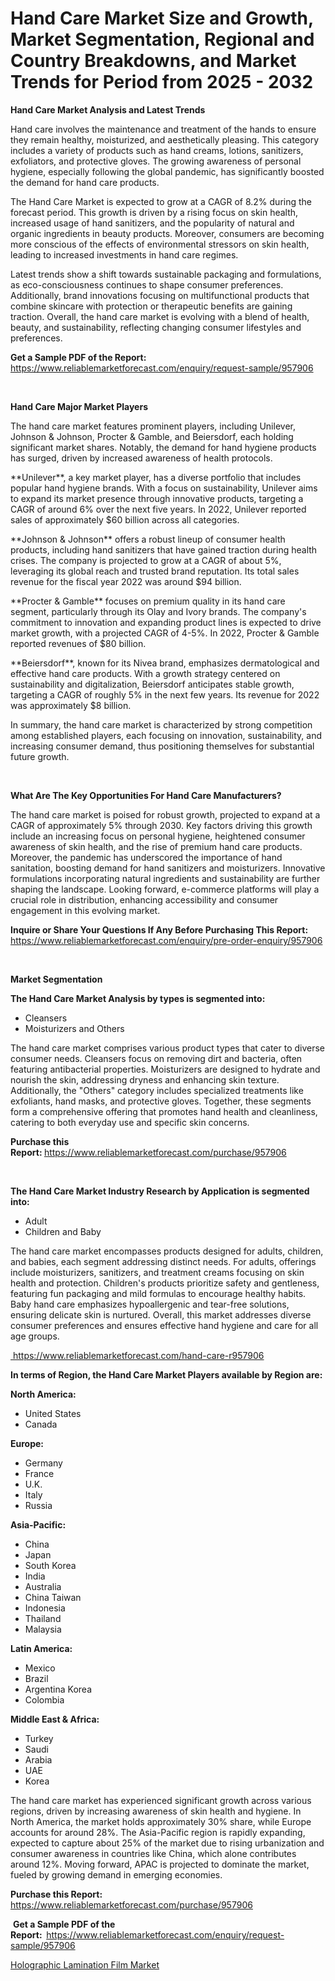 <p><h1>Hand Care Market Size and Growth, Market Segmentation, Regional and Country Breakdowns, and Market Trends for Period from 2025 -  2032</h1></p><p><strong>Hand Care Market Analysis and Latest Trends</strong></p>
<p><p>Hand care involves the maintenance and treatment of the hands to ensure they remain healthy, moisturized, and aesthetically pleasing. This category includes a variety of products such as hand creams, lotions, sanitizers, exfoliators, and protective gloves. The growing awareness of personal hygiene, especially following the global pandemic, has significantly boosted the demand for hand care products.</p><p>The Hand Care Market is expected to grow at a CAGR of 8.2% during the forecast period. This growth is driven by a rising focus on skin health, increased usage of hand sanitizers, and the popularity of natural and organic ingredients in beauty products. Moreover, consumers are becoming more conscious of the effects of environmental stressors on skin health, leading to increased investments in hand care regimes.</p><p>Latest trends show a shift towards sustainable packaging and formulations, as eco-consciousness continues to shape consumer preferences. Additionally, brand innovations focusing on multifunctional products that combine skincare with protection or therapeutic benefits are gaining traction. Overall, the hand care market is evolving with a blend of health, beauty, and sustainability, reflecting changing consumer lifestyles and preferences.</p></p>
<p><strong>Get a Sample PDF of the Report:&nbsp;</strong> <a href="https://www.reliablemarketforecast.com/enquiry/request-sample/957906?utm_campaign=3069&utm_medium=2&utm_source=Github&utm_content=ia&utm_term=04042025&utm_id=hand-care">https://www.reliablemarketforecast.com/enquiry/request-sample/957906</a></p>
<p>&nbsp;</p>
<p><strong>Hand Care Major Market Players</strong></p>
<p><p>The hand care market features prominent players, including Unilever, Johnson & Johnson, Procter & Gamble, and Beiersdorf, each holding significant market shares. Notably, the demand for hand hygiene products has surged, driven by increased awareness of health protocols.</p><p>**Unilever**, a key market player, has a diverse portfolio that includes popular hand hygiene brands. With a focus on sustainability, Unilever aims to expand its market presence through innovative products, targeting a CAGR of around 6% over the next five years. In 2022, Unilever reported sales of approximately $60 billion across all categories.</p><p>**Johnson & Johnson** offers a robust lineup of consumer health products, including hand sanitizers that have gained traction during health crises. The company is projected to grow at a CAGR of about 5%, leveraging its global reach and trusted brand reputation. Its total sales revenue for the fiscal year 2022 was around $94 billion.</p><p>**Procter & Gamble** focuses on premium quality in its hand care segment, particularly through its Olay and Ivory brands. The company's commitment to innovation and expanding product lines is expected to drive market growth, with a projected CAGR of 4-5%. In 2022, Procter & Gamble reported revenues of $80 billion.</p><p>**Beiersdorf**, known for its Nivea brand, emphasizes dermatological and effective hand care products. With a growth strategy centered on sustainability and digitalization, Beiersdorf anticipates stable growth, targeting a CAGR of roughly 5% in the next few years. Its revenue for 2022 was approximately $8 billion.</p><p>In summary, the hand care market is characterized by strong competition among established players, each focusing on innovation, sustainability, and increasing consumer demand, thus positioning themselves for substantial future growth.</p></p>
<p>&nbsp;</p>
<p><strong>What Are The Key Opportunities For Hand Care Manufacturers?</strong></p>
<p><p>The hand care market is poised for robust growth, projected to expand at a CAGR of approximately 5% through 2030. Key factors driving this growth include an increasing focus on personal hygiene, heightened consumer awareness of skin health, and the rise of premium hand care products. Moreover, the pandemic has underscored the importance of hand sanitation, boosting demand for hand sanitizers and moisturizers. Innovative formulations incorporating natural ingredients and sustainability are further shaping the landscape. Looking forward, e-commerce platforms will play a crucial role in distribution, enhancing accessibility and consumer engagement in this evolving market.</p></p>
<p><strong>Inquire or Share Your Questions If Any Before Purchasing This Report:</strong> <a href="https://www.reliablemarketforecast.com/enquiry/pre-order-enquiry/957906?utm_campaign=3069&utm_medium=2&utm_source=Github&utm_content=ia&utm_term=04042025&utm_id=hand-care">https://www.reliablemarketforecast.com/enquiry/pre-order-enquiry/957906</a></p>
<p>&nbsp;</p>
<p><strong>Market Segmentation</strong></p>
<p><strong>The Hand Care Market Analysis by types is segmented into:</strong></p>
<p><ul><li>Cleansers</li><li>Moisturizers and Others</li></ul></p>
<p><p>The hand care market comprises various product types that cater to diverse consumer needs. Cleansers focus on removing dirt and bacteria, often featuring antibacterial properties. Moisturizers are designed to hydrate and nourish the skin, addressing dryness and enhancing skin texture. Additionally, the "Others" category includes specialized treatments like exfoliants, hand masks, and protective gloves. Together, these segments form a comprehensive offering that promotes hand health and cleanliness, catering to both everyday use and specific skin concerns.</p></p>
<p><strong>Purchase this Report:&nbsp;</strong><a href="https://www.reliablemarketforecast.com/purchase/957906?utm_campaign=3069&utm_medium=2&utm_source=Github&utm_content=ia&utm_term=04042025&utm_id=hand-care">https://www.reliablemarketforecast.com/purchase/957906</a></p>
<p>&nbsp;</p>
<p><strong>The Hand Care Market Industry Research by Application is segmented into:</strong></p>
<p><ul><li>Adult</li><li>Children and Baby</li></ul></p>
<p><p>The hand care market encompasses products designed for adults, children, and babies, each segment addressing distinct needs. For adults, offerings include moisturizers, sanitizers, and treatment creams focusing on skin health and protection. Children's products prioritize safety and gentleness, featuring fun packaging and mild formulas to encourage healthy habits. Baby hand care emphasizes hypoallergenic and tear-free solutions, ensuring delicate skin is nurtured. Overall, this market addresses diverse consumer preferences and ensures effective hand hygiene and care for all age groups.</p></p>
<p><a href="https://www.reliablemarketforecast.com/hand-care-r957906?utm_campaign=3069&utm_medium=2&utm_source=Github&utm_content=ia&utm_term=04042025&utm_id=hand-care">&nbsp;https://www.reliablemarketforecast.com/hand-care-r957906</a></p>
<p><strong>In terms of Region, the Hand Care Market Players available by Region are:</strong></p>
<p>
    <p> <strong> North America: </strong>
        <ul>
            <li>United States</li>
            <li>Canada</li>
        </ul>
        </p> 
    <p> <strong> Europe: </strong>
        <ul>
            <li>Germany</li>
            <li>France</li>
            <li>U.K.</li>
            <li>Italy</li>
            <li>Russia</li>
        </ul>
        </p> 
    <p> <strong> Asia-Pacific: </strong>
        <ul>
            <li>China</li>
            <li>Japan</li>
            <li>South Korea</li>
            <li>India</li>
            <li>Australia</li>
            <li>China Taiwan</li>
            <li>Indonesia</li>
            <li>Thailand</li>
            <li>Malaysia</li>
        </ul>
        </p> 
    <p> <strong> Latin America: </strong>
        <ul>
            <li>Mexico</li>
            <li>Brazil</li>
            <li>Argentina Korea</li>
            <li>Colombia</li>
        </ul>
        </p> 
    <p> <strong> Middle East & Africa: </strong>
        <ul>
            <li>Turkey</li>
            <li>Saudi</li>
            <li>Arabia</li>
            <li>UAE</li>
            <li>Korea</li>
        </ul>
    </p>
    </p>
<p><p>The hand care market has experienced significant growth across various regions, driven by increasing awareness of skin health and hygiene. In North America, the market holds approximately 30% share, while Europe accounts for around 28%. The Asia-Pacific region is rapidly expanding, expected to capture about 25% of the market due to rising urbanization and consumer awareness in countries like China, which alone contributes around 12%. Moving forward, APAC is projected to dominate the market, fueled by growing demand in emerging economies.</p></p>
<p><strong>Purchase this Report: </strong><a href="https://www.reliablemarketforecast.com/purchase/957906?utm_campaign=3069&utm_medium=2&utm_source=Github&utm_content=ia&utm_term=04042025&utm_id=hand-care">https://www.reliablemarketforecast.com/purchase/957906</a></p>
<p>&nbsp;<strong>Get a Sample PDF of the Report:&nbsp;&nbsp;</strong><a href="https://www.reliablemarketforecast.com/enquiry/request-sample/957906?utm_campaign=3069&utm_medium=2&utm_source=Github&utm_content=ia&utm_term=04042025&utm_id=hand-care">https://www.reliablemarketforecast.com/enquiry/request-sample/957906</a></p>
<p><strong></strong></p>
<p><p><a href="https://github.com/dailyspunj47/Market-Research-Report-List-1/blob/main/holographic-lamination-film-market.md?utm_campaign=3069&utm_medium=2&utm_source=Github&utm_content=ia&utm_term=04042025&utm_id=hand-care">Holographic Lamination Film Market</a></p></p>